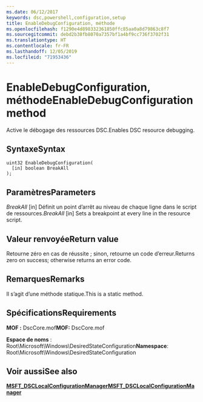 ```yaml
---
ms.date: 06/12/2017
keywords: dsc,powershell,configuration,setup
title: EnableDebugConfiguration, méthode
ms.openlocfilehash: f1290e4d898332361850ffc85aa0a8d79863c8f7
ms.sourcegitcommit: debd2b38fb8070a7357bf1a4bf9cc736f3702f31
ms.translationtype: HT
ms.contentlocale: fr-FR
ms.lasthandoff: 12/05/2019
ms.locfileid: "71953436"
---
```

# <a name="enabledebugconfiguration-method"></a><span data-ttu-id="f2054-103">EnableDebugConfiguration, méthode</span><span class="sxs-lookup"><span data-stu-id="f2054-103">EnableDebugConfiguration method</span></span>

<span data-ttu-id="f2054-104">Active le débogage des ressources DSC.</span><span class="sxs-lookup"><span data-stu-id="f2054-104">Enables DSC resource debugging.</span></span>

## <a name="syntax"></a><span data-ttu-id="f2054-105">Syntaxe</span><span class="sxs-lookup"><span data-stu-id="f2054-105">Syntax</span></span>

```mof
uint32 EnableDebugConfiguration(
  [in] boolean BreakAll
);
```

## <a name="parameters"></a><span data-ttu-id="f2054-106">Paramètres</span><span class="sxs-lookup"><span data-stu-id="f2054-106">Parameters</span></span>

<span data-ttu-id="f2054-107">*BreakAll* \[in\] Définit un point d’arrêt au niveau de chaque ligne dans le script de ressources.</span><span class="sxs-lookup"><span data-stu-id="f2054-107">*BreakAll* \[in\] Sets a breakpoint at every line in the resource script.</span></span>

## <a name="return-value"></a><span data-ttu-id="f2054-108">Valeur renvoyée</span><span class="sxs-lookup"><span data-stu-id="f2054-108">Return value</span></span>

<span data-ttu-id="f2054-109">Retourne zéro en cas de réussite ; sinon, retourne un code d’erreur.</span><span class="sxs-lookup"><span data-stu-id="f2054-109">Returns zero on success; otherwise returns an error code.</span></span>

## <a name="remarks"></a><span data-ttu-id="f2054-110">Remarques</span><span class="sxs-lookup"><span data-stu-id="f2054-110">Remarks</span></span>

<span data-ttu-id="f2054-111">Il s’agit d’une méthode statique.</span><span class="sxs-lookup"><span data-stu-id="f2054-111">This is a static method.</span></span>

## <a name="requirements"></a><span data-ttu-id="f2054-112">Spécifications</span><span class="sxs-lookup"><span data-stu-id="f2054-112">Requirements</span></span>

<span data-ttu-id="f2054-113">**MOF :** DscCore.mof</span><span class="sxs-lookup"><span data-stu-id="f2054-113">**MOF:** DscCore.mof</span></span>

<span data-ttu-id="f2054-114">**Espace de noms** : Root\Microsoft\Windows\DesiredStateConfiguration</span><span class="sxs-lookup"><span data-stu-id="f2054-114">**Namespace**: Root\Microsoft\Windows\DesiredStateConfiguration</span></span>

## <a name="see-also"></a><span data-ttu-id="f2054-115">Voir aussi</span><span class="sxs-lookup"><span data-stu-id="f2054-115">See also</span></span>

[<span data-ttu-id="f2054-116">**MSFT_DSCLocalConfigurationManager**</span><span class="sxs-lookup"><span data-stu-id="f2054-116">**MSFT_DSCLocalConfigurationManager**</span></span>](msft-dsclocalconfigurationmanager.md)
